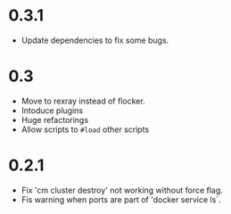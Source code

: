 # 0.3.1

* Update dependencies to fix some bugs.

# 0.3

* Move to rexray instead of flocker.
* Intoduce plugins
* Huge refactorings
* Allow scripts to `#load` other scripts

# 0.2.1

* Fix 'cm cluster destroy' not working without force flag.
* Fis warning when ports are part of 'docker service ls`.